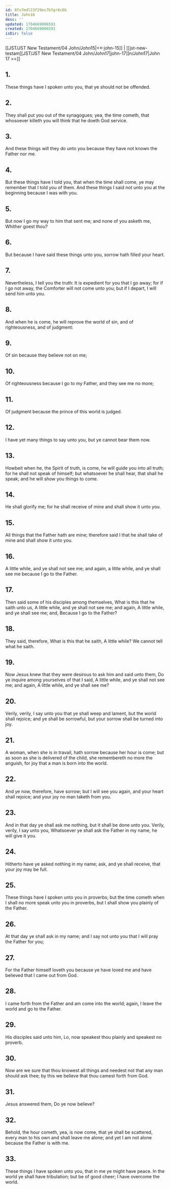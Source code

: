 ```yaml
---
id: 8fx7mdl23f29es7bfgr6c6b
title: John16
desc: ''
updated: 1704669006593
created: 1704669006593
isDir: false
---
```

[[JST/JST New Testament/04 John/John15|<<-john-15]] | [[jst-new-testam[[JST/JST New Testament/04 John/John17|john-17]]n/John17|John 17 >>]]
## 1.
These things have I spoken unto you, that ye should not be offended.
## 2.
They shall put you out of the synagogues; yea, the time cometh, that whosoever killeth you will think that he doeth God service.
## 3.
And these things will they do unto you because they have not known the Father nor me.
## 4.
But these things have I told you, that when the time shall come, ye may remember that I told you of them. And these things I said not unto you at the beginning because I was with you.
## 5.
But now I go my way to him that sent me; and none of you asketh me, Whither goest thou?
## 6.
But because I have said these things unto you, sorrow hath filled your heart.
## 7.
Nevertheless, I tell you the truth: It is expedient for you that I go away; for if I go not away, the Comforter will not come unto you; but if I depart, I will send him unto you.
## 8.
And when he is come, he will reprove the world of sin, and of righteousness, and of judgment:
## 9.
Of sin because they believe not on me;
## 10.
Of righteousness because I go to my Father, and they see me no more;
## 11.
Of judgment because the prince of this world is judged.
## 12.
I have yet many things to say unto you, but ye cannot bear them now.
## 13.
Howbeit when he, the Spirit of truth, is come, he will guide you into all truth; for he shall not speak of himself; but whatsoever he shall hear, that shall he speak; and he will show you things to come.
## 14.
He shall glorify me; for he shall receive of mine and shall show it unto you.
## 15.
All things that the Father hath are mine; therefore said I that he shall take of mine and shall show it unto you.
## 16.
A little while, and ye shall not see me; and again, a little while, and ye shall see me because I go to the Father.
## 17.
Then said some of his disciples among themselves, What is this that he saith unto us, A little while, and ye shall not see me; and again, A little while, and ye shall see me; and, Because I go to the Father?
## 18.
They said, therefore, What is this that he saith, A little while? We cannot tell what he saith.
## 19.
Now Jesus knew that they were desirous to ask him and said unto them, Do ye inquire among yourselves of that I said, A little while, and ye shall not see me; and again, A little while, and ye shall see me?
## 20.
Verily, verily, I say unto you that ye shall weep and lament, but the world shall rejoice; and ye shall be sorrowful, but your sorrow shall be turned into joy.
## 21.
A woman, when she is in travail, hath sorrow because her hour is come; but as soon as she is delivered of the child, she remembereth no more the anguish, for joy that a man is born into the world.
## 22.
And ye now, therefore, have sorrow; but I will see you again, and your heart shall rejoice; and your joy no man taketh from you.
## 23.
And in that day ye shall ask me nothing, but it shall be done unto you. Verily, verily, I say unto you, Whatsoever ye shall ask the Father in my name, he will give it you.
## 24.
Hitherto have ye asked nothing in my name; ask, and ye shall receive, that your joy may be full.
## 25.
These things have I spoken unto you in proverbs; but the time cometh when I shall no more speak unto you in proverbs, but I shall show you plainly of the Father.
## 26.
At that day ye shall ask in my name; and I say not unto you that I will pray the Father for you;
## 27.
For the Father himself loveth you because ye have loved me and have believed that I came out from God.
## 28.
I came forth from the Father and am come into the world; again, I leave the world and go to the Father.
## 29.
His disciples said unto him, Lo, now speakest thou plainly and speakest no proverb.
## 30.
Now are we sure that thou knowest all things and needest not that any man should ask thee; by this we believe that thou camest forth from God.
## 31.
Jesus answered them, Do ye now believe?
## 32.
Behold, the hour cometh, yea, is now come, that ye shall be scattered, every man to his own and shall leave me alone; and yet I am not alone because the Father is with me.
## 33.
These things I have spoken unto you, that in me ye might have peace. In the world ye shall have tribulation; but be of good cheer; I have overcome the world.


